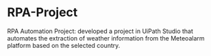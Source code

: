 # RPA-Project
RPA Automation Project: developed a project in UiPath Studio that automates the extraction of weather information from the Meteoalarm platform based on the selected country.
